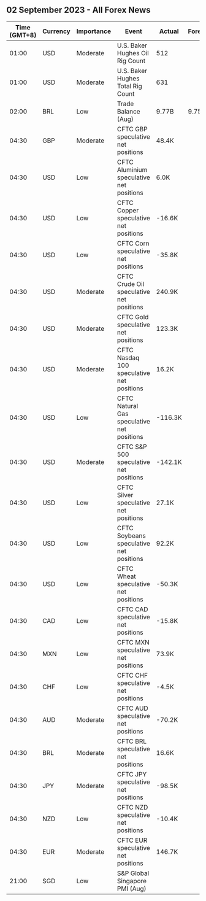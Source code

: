 ## 02 September 2023 - All Forex News

| Time (GMT+8) | Currency | Importance | Event | Actual | Forecast | Previous |
|------|----------|------------|-------|--------|----------|----------|
| 01:00 | USD | Moderate | U.S. Baker Hughes Oil Rig Count | 512 |  | 512 |
| 01:00 | USD | Moderate | U.S. Baker Hughes Total Rig Count | 631 |  | 632 |
| 02:00 | BRL | Low | Trade Balance (Aug) | 9.77B | 9.75B | 8.89B |
| 04:30 | GBP | Moderate | CFTC GBP speculative net positions | 48.4K |  | 59.1K |
| 04:30 | USD | Low | CFTC Aluminium speculative net positions | 6.0K |  | 5.9K |
| 04:30 | USD | Low | CFTC Copper speculative net positions | -16.6K |  | -24.6K |
| 04:30 | USD | Low | CFTC Corn speculative net positions | -35.8K |  | -51.5K |
| 04:30 | USD | Moderate | CFTC Crude Oil speculative net positions | 240.9K |  | 234.4K |
| 04:30 | USD | Moderate | CFTC Gold speculative net positions | 123.3K |  | 101.9K |
| 04:30 | USD | Moderate | CFTC Nasdaq 100 speculative net positions | 16.2K |  | 13.8K |
| 04:30 | USD | Low | CFTC Natural Gas speculative net positions | -116.3K |  | -107.3K |
| 04:30 | USD | Moderate | CFTC S&P 500 speculative net positions | -142.1K |  | -133.5K |
| 04:30 | USD | Low | CFTC Silver speculative net positions | 27.1K |  | 12.9K |
| 04:30 | USD | Low | CFTC Soybeans speculative net positions | 92.2K |  | 66.1K |
| 04:30 | USD | Low | CFTC Wheat speculative net positions | -50.3K |  | -34.8K |
| 04:30 | CAD | Low | CFTC CAD speculative net positions | -15.8K |  | -12.1K |
| 04:30 | MXN | Low | CFTC MXN speculative net positions | 73.9K |  | 73.7K |
| 04:30 | CHF | Low | CFTC CHF speculative net positions | -4.5K |  | -3.9K |
| 04:30 | AUD | Moderate | CFTC AUD speculative net positions | -70.2K |  | -63.8K |
| 04:30 | BRL | Moderate | CFTC BRL speculative net positions | 16.6K |  | 18.2K |
| 04:30 | JPY | Moderate | CFTC JPY speculative net positions | -98.5K |  | -95.3K |
| 04:30 | NZD | Low | CFTC NZD speculative net positions | -10.4K |  | -6.5K |
| 04:30 | EUR | Moderate | CFTC EUR speculative net positions | 146.7K |  | 158.8K |
| 21:00 | SGD | Low | S&P Global Singapore PMI (Aug) |  |  | 49.8 |
